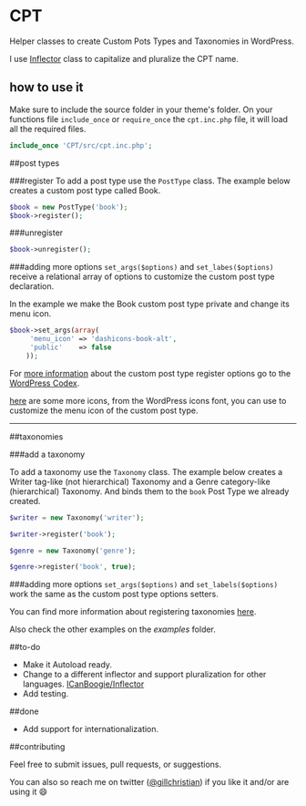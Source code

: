 # CPT

Helper classes to create Custom Pots Types and Taxonomies in WordPress.

I use [Inflector][1] class to capitalize and pluralize the CPT name.

## <i class="icon-pencil"></i> how to use it
Make sure to include the source folder in your theme's folder. On your functions file `include_once` or `require_once` the `cpt.inc.php` file, it will load all the required files.
```php
include_once 'CPT/src/cpt.inc.php';
```
##post types

###register
To add a post type use the `PostType` class. The example below creates a custom post type called Book.

```php
$book = new PostType('book');
$book->register();
```

###unregister
```php
$book->unregister();
```

###adding more options
`set_args($options)` and `set_labes($options)` receive a relational array of options to customize the custom post type declaration.

In the example we make the Book custom post type private and change its menu icon.
```php
$book->set_args(array(
     'menu_icon' => 'dashicons-book-alt',
     'public'    => false
    ));
```
For [more information][2] about the custom post type register options go to the [WordPress Codex][3].

[here][4] are some more icons, from the WordPress icons font, you can use to customize the menu icon of the custom post type.

----------

##taxonomies

###add a taxonomy

To add a taxonomy use the `Taxonomy` class. The example below creates a Writer tag-like (not hierarchical) Taxonomy and a Genre category-like (hierarchical) Taxonomy. And binds them to the `book` Post Type we already created.

```php
$writer = new Taxonomy('writer');

$writer->register('book');

$genre = new Taxonomy('genre');

$genre->register('book', true);
```

###adding more options
`set_args($options)` and `set_labels($options)` work the same as the custom post type options setters.

You can find more information about registering taxonomies [here][5].

Also check the other examples on the _examples_ folder.

##to-do

- Make it Autoload ready.
- Change to a different inflector and support pluralization for other languages. [ICanBoogie/Inflector](6)
- Add testing.

##done

- Add support for internationalization.

##contributing

Feel free to submit issues, pull requests, or suggestions.

You can also so reach me on twitter ([@gillchristian](7)) if you like it and/or are using it :smile:

[1]:https://github.com/medio/Inflector
[2]:https://codex.wordpress.org/Function_Reference/register_post_type
[3]:https://codex.wordpress.org/
[4]:https://developer.wordpress.org/resource/dashicons/
[5]:https://codex.wordpress.org/Function_Reference/register_taxonomy
[6]:https://github.com/ICanBoogie/Inflector
[7]:https://twitter.com/gillchristian
